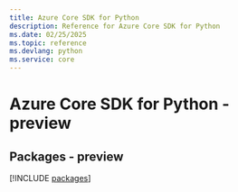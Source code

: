 ```yaml
---
title: Azure Core SDK for Python
description: Reference for Azure Core SDK for Python
ms.date: 02/25/2025
ms.topic: reference
ms.devlang: python
ms.service: core
---
```

# Azure Core SDK for Python - preview
## Packages - preview
[!INCLUDE [packages](core-index.md)]